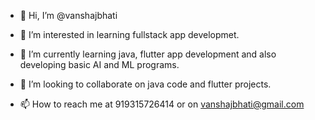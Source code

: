 - 👋 Hi, I’m @vanshajbhati
- 👀 I’m interested in learning fullstack app developmet.
       
- 🌱 I’m currently learning java, flutter app development and also developing basic AI and ML programs.

- 💞️ I’m looking to collaborate on java code and flutter projects.

- 📫 How to reach me at 919315726414 or on vanshajbhati@gmail.com

<!---
vanshajbhati/vanshajbhati is a ✨ special ✨ repository because its `README.md` (this file) appears on your GitHub profile.
You can click the Preview link to take a look at your changes.
--->
